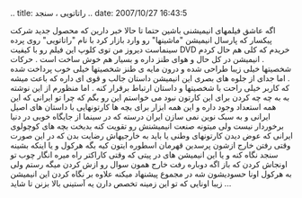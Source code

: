.. title: راتاتویی ، سنجد .. date: 2007/10/27 16:43:5

اگه عاشق فیلمهای انیمیشنی باشین حتما تا حالا خبر دارین که محصول جدید
شرکت پیکسار که پارسال انیمیشن "ماشینها" رو وارد بازار کرد با نام
"راتاتویی" روی پرده سینماست دیروز من توی کلوپ این فیلم رو با کیفیت DVD
خریدم که کلی هم حال کردم . انیمیشن در کل حال و هوای طنز داره و بسیار هم
خوش ساخت است . حرکات شخصیتها خیلی زیبا طراحی شده و درون مایه ی طنز
شخصیتها خیلی خوب پرداخت شده . اما جدای از جلوه های بصری این انیمیشن
داستان جالب و قوی ای داره که باعث میشه که کاربر خیلی راحت با شخصیتها و
داستان ارتباط برقرار کنه . اما منظورم از این نوشته به به چه چه کردن برای
این کارتون نبود می خواستم این رو بگم که چرا تو ایرانی که این همه استعداد
وجود داره و این همه ابزار برای بچه ها کارتونهایی با داستان های اصیل
ایرانی و به سبک نوین نمی سازن ایران درسته که در سینما از جایگاه خوبی در
دنیا برخوردار نیست ولی میتونه صنعت انیمیشنش رو تقویت کنه بدبخت بچه های
کوچولوی ایرانی که عوض دیدن کارتونهای وطنی یا باید به خارجیهاش رضایت بدن
که در این صورت وقتی رفتن خارج ازشون پرسدین قهرمان اسطوره ایتون کیه بگه
هرکول و یا اینکه بشینه سنجد نگاه کنه و یا این انیمیشن های در پیتی که
وقتی کاراکتر راه میره انگار چوب تو اونجاش کردن که باز اگه دوباره رفت
خارج همون سوال رو ازش کردن میگه رستم ولی به هرکول اونا حسودیشون شه در
مجموع پیشنهاد میکنه علاوه بر نگاه کردن این انیمیشن زیبا اونایی که تو این
زمینه تخصص دارن یه آستینی بالا بزنن تا شاید ...
